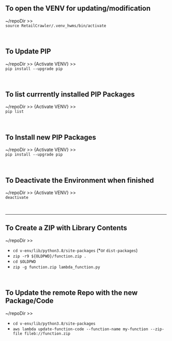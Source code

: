 ## To open the VENV for updating/modification
~/repoDir >>  
    `source RetailCrawler/.venv_hwms/bin/activate`

&nbsp;
## To Update PIP
~/repoDir >> {Activate VENV} >>  
    `pip install --upgrade pip`  

&nbsp;
## To list currrently installed PIP Packages
~/repoDir >> {Activate VENV} >>  
    `pip list`  

&nbsp;
## To Install new PIP Packages
~/repoDir >> {Activate VENV} >>  
    `pip install --upgrade pip`  
    
&nbsp;
## To Deactivate the Environment when finished
~/repoDir >> {Activate VENV} >>  
    `deactivate`  

&nbsp;

---

## To Create a ZIP with Library Contents
~/repoDir >>  
-    `cd v-env/lib/python3.8/site-packages` (*or `dist-packages`)  
-    `zip -r9 ${OLDPWD}/function.zip .`  
-    `cd $OLDPWD`  
-    `zip -g function.zip lambda_function.py`  

&nbsp;
## To Update the remote Repo with the new Package/Code
~/repoDir >>  
-    `cd v-env/lib/python3.8/site-packages`  
-    `aws lambda update-function-code --function-name my-function --zip-file fileb://function.zip`  
